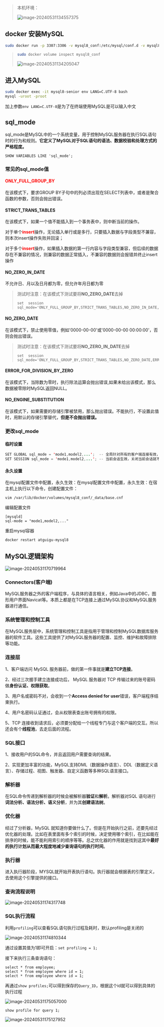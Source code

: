 > 本机环境：
>
> ![image-20240531134557375](./00-GettingStart.assets/image-20240531134557375.png)

## docker 安装MySQL

```sh
sudo docker run -p 3307:3306 -v mysql8_conf:/etc/mysql/conf.d -v mysql8_data:/var/lib/mysql -e MYSQL_ROOT_PASSWORD=root --name mysql8-senior -d mysql
```

> ```sh
> sudo docker volume inspect mysql8_conf
> ```
>
> ![image-20240531134205047](./00-GettingStart.assets/image-20240531134205047.png)

## 进入MySQL

```sh
sudo docker exec -it mysql8-senior env LANG=C.UTF-8 bash
mysql -uroot -proot
```

加上参数`env LANG=C.UTF-8`是为了在终端使用MySQL是可以输入中文

## sql_mode

 sql_mode是MySQL中的一个系统变量，用于控制MySQL服务器在执行SQL语句时的行为和规则。**它定义了MySQL对于SQL语句的语法、数据校验和处理方式的严格程度。**

```mysql
SHOW VARIABLES LIKE 'sql_mode';
```

### 常见的sql_mode值

#### <strong style='color:red'>ONLY_FULL_GROUP_BY</strong>

在该模式下，要求GROUP BY子句中的列必须出现在SELECT列表中，或者是聚合函数的参数，否则会抛出错误。

#### STRICT_TRANS_TABLES

在该模式下，如果一个值不能插入到一个事务表中，则中断当前的操作。

对于单个<strong style='color:red'>insert</strong>操作，无论插入单行或是多行，只要插入数据与字段类型不兼容，则本次insert操作失败并回滚；

对于多个<strong style='color:red'>insert</strong>操作，如果插入数据的第一行内容与字段类型兼容，但后续的数据存在不兼容的情况，则兼容的数据正常插入，不兼容的数据则会报错并终止insert操作

#### NO_ZERO_IN_DATE

不允许日、月以及日月都为零，但允许年月日都为零

>  测试时注意：在该模式下测试要将**NO_ZERO_DATE**去掉
>
> ```mysql
> set  session sql_mode='ONLY_FULL_GROUP_BY,STRICT_TRANS_TABLES,NO_ZERO_IN_DATE,ERROR_FOR_DIVISION_BY_ZERO,NO_ENGINE_SUBSTITUTION';
> ```

#### NO_ZERO_DATE

在该模式下，禁止使用零值，例如'0000-00-00'或'0000-00-00 00:00:00'，否则会抛出错误。

> 测试时注意：在该模式下测试要将**NO_ZERO_IN_DATE**去掉
>
> ```mysql
> set  session sql_mode='ONLY_FULL_GROUP_BY,STRICT_TRANS_TABLES,NO_ZERO_DATE,ERROR_FOR_DIVISION_BY_ZERO,NO_ENGINE_SUBSTITUTION';
> ```

#### ERROR_FOR_DIVISION_BY_ZERO

在该模式下，当除数为零时，执行除法运算会抛出错误,如果未给出该模式，那么数据被零除时MySQL返回NULL。

#### NO_ENGINE_SUBSTITUTION

在该模式下，如果需要的存储引擎被禁用，那么抛出错误。不能执行，不设置此值时，用默认的存储引擎替代，**但是不会抛出错误。**

### 更改sql_mode

#### 临时设置

```java
SET GLOBAL sql_mode = 'mode1,model2,...';  -- 全局针对所有的客户端连接有效，要重新启动客户端生效，重启MySQL服务后失效
SET SESSION sql_mode = 'mode1,model2,...'; -- 当前会话生效，关闭当前会话就不生效了。可以省略SESSION关键字
```

#### 永久设置

在mysql配置文件中配置，永久生效：在mysql配置文件中配置，永久生效：在宿主机上执行以下命令，创建配置文件：

```shell
vim /var/lib/docker/volumes/mysql8_conf/_data/base.cnf
```

编辑配置文件

```.properties
[mysqld]
sql-mode = "mode1,model2,..."
```

重启mysql容器

```Bash
docker restart atguigu-mysql8
```

## MySQL逻辑架构

![image-20240531170719964](00-GettingStart.assets/image-20240531170719964.png)

### Connectors(客户端)

MySQL服务器之外的客户端程序，与具体的语言相关，例如Java中的JDBC，图形用户界面Navicat等。本质上都是在TCP连接上通过MySQL协议和MySQL服务器进行通信。

### 系统管理和控制工具

在MySQL服务层中，系统管理和控制工具是指用于管理和控制MySQL数据库服务器的软件工具。这些工具提供了对MySQL服务器的配置、监控、维护和故障排除等功能。

### 连接层

1、客户端访问 MySQL 服务器前，做的第一件事就是**建立TCP连接**。

2、经过三次握手建立连接成功后， MySQL 服务器对 TCP 传输过来的账号密码做**身份认证、权限获取**。

3、用户名或密码不对，会收到一个**Access denied for user**错误，客户端程序结束执行。

4、用户名密码认证通过，会从权限表查出账号拥有的权限。

5、TCP 连接收到请求后，必须要分配给一个线程专门与这个客户端的交互。所以还会有个**线程池**，去走后面的流程。

### SQL接口

1、接收用户的SQL命令，并且返回用户需要查询的结果。

2、实现更加丰富的功能，MySQL支持DML（数据操作语言）、DDL（数据定义语言）、存储过程、视图、触发器、自定义函数等多种SQL语言接口。

### 解析器

在SQL命令传递到解析器的时候会被解析器**验证**和**解析**。解析器对SQL 语句进行**词法分析、语法分析、语义分析**，并为其**创建语法树**。

### 优化器

经过了分析器，MySQL 就知道你要做什么了。但是在开始执行之前，还要先经过优化器的处理。比如在表里面有多个索引的时候，决定使用哪个索引，在比如能在排序的时候，能不能利用索引的顺序等等。总之优化器的作用就是找到这其中**最好的执行计划从而最大程度地减少查询语句的执行时间**。

### 执行器

进入执行器阶段，MYSQL就开始开表执行语句。执行器就会根据表的引擎定义，去使用这个引擎提供的接口。

### 查询流程说明

![image-20240531174317748](00-GettingStart.assets/image-20240531174317748.png)

### SQL执行流程

利用`profiling`可以查看SQL语句执行过程及耗时，默认profiling是关闭的

![image-20240531174810344](00-GettingStart.assets/image-20240531174810344.png)

通过设置其值为1即可开启：`set profiling = 1;`

接下来执行三条查询语句：

```mysql
select * from employee;
select * from employee where id = 1;
select * from employee where id = 1;
```

再通过`show profiles;`可以得到保存的`Query_ID`，根据这个id就可以得到具体的执行过程

![image-20240531175057000](00-GettingStart.assets/image-20240531175057000.png)

```mysql
show profile for query 1;
```

![image-20240531175127952](00-GettingStart.assets/image-20240531175127952.png)